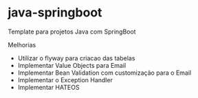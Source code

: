 # java-springboot
Template para projetos Java com SpringBoot

Melhorias

- Utilizar o flyway para criacao das tabelas
- Implementar Value Objects para Email
- Implementar Bean Validation com customização para o Email
- Implementar o Exception Handler
- Implementar HATEOS
